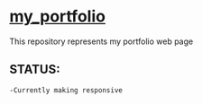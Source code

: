 # [my_portfolio](https://caiomaxximus.github.io/)

This repository represents my portfolio web page

## STATUS:
    -Currently making responsive
